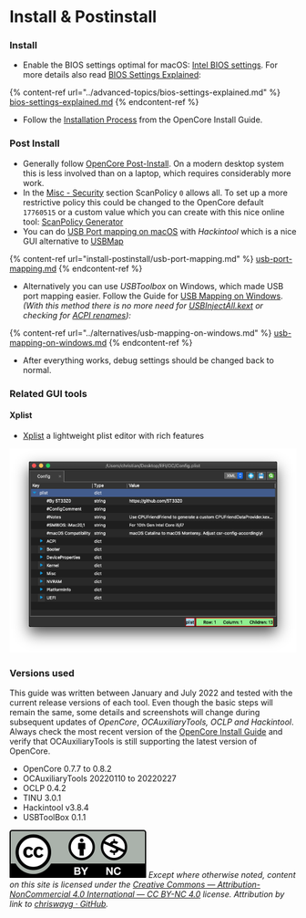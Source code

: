 # Install & Postinstall

### Install

* Enable the BIOS settings optimal for macOS: [Intel BIOS settings](https://dortania.github.io/OpenCore-Install-Guide/config.plist/comet-lake.html#intel-bios-settings). For more details also read [BIOS Settings Explained](../advanced-topics/bios-settings-explained.md):&#x20;

{% content-ref url="../advanced-topics/bios-settings-explained.md" %}
[bios-settings-explained.md](../advanced-topics/bios-settings-explained.md)
{% endcontent-ref %}

* Follow the [Installation Process](https://dortania.github.io/OpenCore-Install-Guide/installation/installation-process.html#installation-process) from the OpenCore Install Guide.

### Post Install

* Generally follow [OpenCore Post-Install](https://dortania.github.io/OpenCore-Post-Install/). On a modern desktop system this is less involved than on a laptop, which requires considerably more work.
* In the [Misc - Security](https://dortania.github.io/OpenCore-Install-Guide/config.plist/comet-lake.html#security) section ScanPolicy `0` allows all. To set up a more restrictive policy this could be changed to the OpenCore default `17760515` or a custom value which you can create with this nice online tool: [ScanPolicy Generator](https://oc-scanpolicy.vercel.app)
* You can do [USB Port mapping on macOS](install-postinstall/usb-port-mapping.md) with _Hackintool_ which is a nice GUI alternative to [USBMap](https://dortania.github.io/OpenCore-Post-Install/usb/intel-mapping/intel.html)

{% content-ref url="install-postinstall/usb-port-mapping.md" %}
[usb-port-mapping.md](install-postinstall/usb-port-mapping.md)
{% endcontent-ref %}

* Alternatively you can use _USBToolbox_ on Windows, which made USB port mapping easier. Follow the Guide for [USB Mapping on Windows](install-postinstall/usb-port-mapping.md). _(With this method there is no more need for_ [_USBInjectAll.kext_](https://dortania.github.io/OpenCore-Post-Install/usb/system-preparation.html#system-preparation) _or checking for_ [_ACPI renames_](https://dortania.github.io/OpenCore-Post-Install/usb/system-preparation.html#checking-what-renames-you-need)_):_

{% content-ref url="../alternatives/usb-mapping-on-windows.md" %}
[usb-mapping-on-windows.md](../alternatives/usb-mapping-on-windows.md)
{% endcontent-ref %}

* After everything works, debug settings should be changed back to normal.

### Related GUI tools

#### Xplist

* [Xplist](https://github.com/ic005k/Xplist) a lightweight plist editor with rich features

![](../images/0F2F399B-9E45-4984-AAD4-4C256666EA31.png)

### Versions used

This guide was written between January and July 2022 and tested with the current release versions of each tool. Even though the basic steps will remain the same, some details and screenshots will change during subsequent updates of _OpenCore_, _OCAuxiliaryTools, OCLP and Hackintool_. Always check the most recent version of the [OpenCore Install Guide](https://dortania.github.io/OpenCore-Install-Guide/) and verify that OCAuxiliaryTools is still supporting the latest version of OpenCore.

* OpenCore 0.7.7 to 0.8.2
* OCAuxiliaryTools 20220110 to 20220227
* OCLP 0.4.2
* TINU 3.0.1
* Hackintool v3.8.4
* USBToolBox 0.1.1

![](../.gitbook/assets/by-nc-license.svg) _Except where otherwise noted, content on this site is licensed under the_ [_Creative Commons — Attribution-NonCommercial 4.0 International — CC BY-NC 4.0_](https://creativecommons.org/licenses/by-nc/4.0/) _license. Attribution by link to_ [_chriswayg · GitHub_](https://github.com/chriswayg)_._
